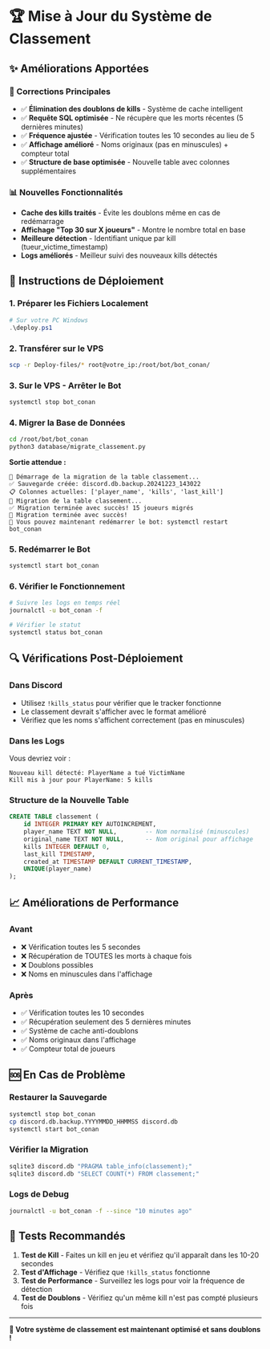 # 🏆 Mise à Jour du Système de Classement

## ✨ Améliorations Apportées

### 🔧 Corrections Principales
- ✅ **Élimination des doublons de kills** - Système de cache intelligent
- ✅ **Requête SQL optimisée** - Ne récupère que les morts récentes (5 dernières minutes)
- ✅ **Fréquence ajustée** - Vérification toutes les 10 secondes au lieu de 5
- ✅ **Affichage amélioré** - Noms originaux (pas en minuscules) + compteur total
- ✅ **Structure de base optimisée** - Nouvelle table avec colonnes supplémentaires

### 📊 Nouvelles Fonctionnalités
- **Cache des kills traités** - Évite les doublons même en cas de redémarrage
- **Affichage "Top 30 sur X joueurs"** - Montre le nombre total en base
- **Meilleure détection** - Identifiant unique par kill (tueur_victime_timestamp)
- **Logs améliorés** - Meilleur suivi des nouveaux kills détectés

## 🚀 Instructions de Déploiement

### 1. Préparer les Fichiers Localement
```powershell
# Sur votre PC Windows
.\deploy.ps1
```

### 2. Transférer sur le VPS
```bash
scp -r Deploy-files/* root@votre_ip:/root/bot/bot_conan/
```

### 3. Sur le VPS - Arrêter le Bot
```bash
systemctl stop bot_conan
```

### 4. Migrer la Base de Données
```bash
cd /root/bot/bot_conan
python3 database/migrate_classement.py
```

**Sortie attendue :**
```
🚀 Démarrage de la migration de la table classement...
✅ Sauvegarde créée: discord.db.backup.20241223_143022
📋 Colonnes actuelles: ['player_name', 'kills', 'last_kill']
🔄 Migration de la table classement...
✅ Migration terminée avec succès! 15 joueurs migrés
🎉 Migration terminée avec succès!
📝 Vous pouvez maintenant redémarrer le bot: systemctl restart bot_conan
```

### 5. Redémarrer le Bot
```bash
systemctl start bot_conan
```

### 6. Vérifier le Fonctionnement
```bash
# Suivre les logs en temps réel
journalctl -u bot_conan -f

# Vérifier le statut
systemctl status bot_conan
```

## 🔍 Vérifications Post-Déploiement

### Dans Discord
- Utilisez `!kills_status` pour vérifier que le tracker fonctionne
- Le classement devrait s'afficher avec le format amélioré
- Vérifiez que les noms s'affichent correctement (pas en minuscules)

### Dans les Logs
Vous devriez voir :
```
Nouveau kill détecté: PlayerName a tué VictimName
Kill mis à jour pour PlayerName: 5 kills
```

### Structure de la Nouvelle Table
```sql
CREATE TABLE classement (
    id INTEGER PRIMARY KEY AUTOINCREMENT,
    player_name TEXT NOT NULL,        -- Nom normalisé (minuscules)
    original_name TEXT NOT NULL,      -- Nom original pour affichage
    kills INTEGER DEFAULT 0,
    last_kill TIMESTAMP,
    created_at TIMESTAMP DEFAULT CURRENT_TIMESTAMP,
    UNIQUE(player_name)
);
```

## 📈 Améliorations de Performance

### Avant
- ❌ Vérification toutes les 5 secondes
- ❌ Récupération de TOUTES les morts à chaque fois
- ❌ Doublons possibles
- ❌ Noms en minuscules dans l'affichage

### Après
- ✅ Vérification toutes les 10 secondes
- ✅ Récupération seulement des 5 dernières minutes
- ✅ Système de cache anti-doublons
- ✅ Noms originaux dans l'affichage
- ✅ Compteur total de joueurs

## 🆘 En Cas de Problème

### Restaurer la Sauvegarde
```bash
systemctl stop bot_conan
cp discord.db.backup.YYYYMMDD_HHMMSS discord.db
systemctl start bot_conan
```

### Vérifier la Migration
```bash
sqlite3 discord.db "PRAGMA table_info(classement);"
sqlite3 discord.db "SELECT COUNT(*) FROM classement;"
```

### Logs de Debug
```bash
journalctl -u bot_conan -f --since "10 minutes ago"
```

## 🎯 Tests Recommandés

1. **Test de Kill** - Faites un kill en jeu et vérifiez qu'il apparaît dans les 10-20 secondes
2. **Test d'Affichage** - Vérifiez que `!kills_status` fonctionne
3. **Test de Performance** - Surveillez les logs pour voir la fréquence de détection
4. **Test de Doublons** - Vérifiez qu'un même kill n'est pas compté plusieurs fois

---

**🎉 Votre système de classement est maintenant optimisé et sans doublons !** 